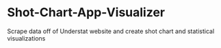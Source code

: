 # Shot-Chart-App-Visualizer
Scrape data off of Understat website and create shot chart and statistical visualizations
